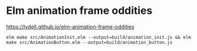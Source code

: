 # Elm animation frame oddities

https://lydell.github.io/elm-animation-frame-oddities

```
elm make src/AnimationInit.elm --output=build/animation_init.js && elm make src/AnimationButton.elm --output=build/animation_button.js
```
